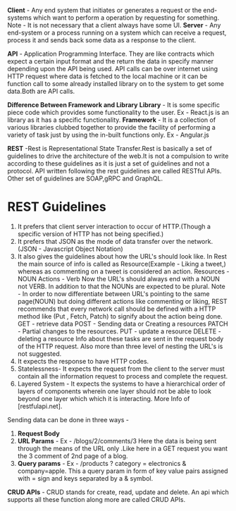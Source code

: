 **Client** - Any end system that initiates or generates a request or the end-systems which want to perform a operation by requesting for something.
Note - It is not necessary that a client always have some UI.
**Server** - Any end-system or a process running on a system which can receive a request, process it and sends back some data as a response to the client.

**API** - Application Programming Interface. They are like contracts which expect a certain input format and the return the data in specify manner depending upon the API being used. 
     API calls can be over internet using HTTP request where data is fetched to the local machine or it can be  function call to some already installed library on to the system to get some data.Both are API calls.

**Difference Between Framework and Library**
**Library** - It is some specific piece code which provides some functionality to the user. Ex - React.js is an library as it has a specific functionality.
**Framework** - It is a collection of various libraries clubbed together to provide the facility of performing a variety of task just by using the in-built functions only. Ex - Angular.js 

**REST** -Rest is Representational State Transfer.Rest is basically a set of guidelines to drive the architecture of the web.It is not a compulsion to write according to these guidelines as it is just a set of guidelines and not a protocol. API written following the rest guidelines are called RESTful APIs.
Other set of guidelines are SOAP,gRPC and GraphQL.

# REST Guidelines 

1. It prefers that client server interaction to occur of HTTP.(Though a specific version of HTTP has not being specified.)
2. It prefers that JSON as the mode of data transfer over the network.(JSON - Javascript Object Notation)
3. It also gives the guidelines about how the URL's should look like.
    In Rest the main source of info is called as Resource(Example - Liking a tweet,) whereas as commenting on a tweet is considered an action.
    Resources - NOUN
    Actions - Verb
    Now the URL's should always end with a NOUN not VERB.
    In addition to that the NOUNs are expected to be plural.
    Note - In order to now differentiate between URL's pointing to the same page(NOUN) but doing different actions like commenting or liking, REST recommends that every network call should be defined with a HTTP method like (Put , Fetch, Patch) to signify about the action being done.
    GET - retrieve data
    POST - Sending data or Creating a resources
    PATCH - Partial changes to the resources.
    PUT - update a resource
    DELETE - deleting a resource
    Info about these tasks are sent in the request body of the HTTP request.
    Also more than three level of nesting the URL's is not suggested.
4. It expects the response to have HTTP codes.
5. Statelessness- It expects the request from the client to the server must contain all the information request to process and complete the request.
6. Layered System - It expects the systems to have a hierarchical order of layers of components wherein one layer should not be able to look beyond one layer which which it is interacting.
More Info of [restfulapi.net].

Sending data can be done in three ways - 
1. **Request Body**
2. **URL Params** - Ex - /blogs/2/comments/3 Here the data is being sent through the means of the URL only .Like here in a GET request you want the 3 comment of 2nd page of a blog.
3. **Query params** - Ex - /products ? category = electronics & company=apple. This a query param in form of key value pairs assigned with = sign and keys separated by a & symbol.

**CRUD APIs** - CRUD stands for create, read, update and delete.
An api which supports all these function along more are called CRUD APIs.

